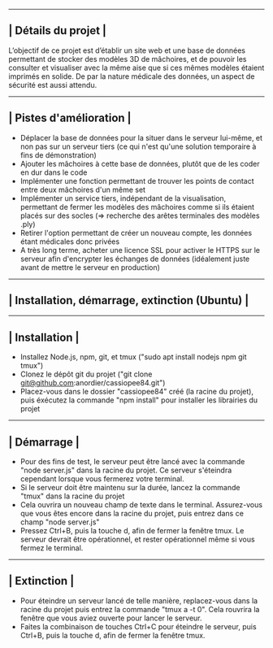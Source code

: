 ---------------------
| Détails du projet |
---------------------
L’objectif de ce projet est d’établir un site web et une base de données permettant de stocker des modèles 3D de mâchoires, et de pouvoir les consulter et visualiser avec la même aise que si ces mêmes modèles étaient imprimés en solide. De par la nature médicale des données, un aspect de sécurité est aussi attendu.

-------------------------
| Pistes d'amélioration |
-------------------------
* Déplacer la base de données pour la situer dans le serveur lui-même, et non pas sur un serveur tiers (ce qui n'est qu'une solution temporaire à fins de démonstration)
* Ajouter les mâchoires à cette base de données, plutôt que de les coder en dur dans le code
* Implémenter une fonction permettant de trouver les points de contact entre deux mâchoires d'un même set
* Implémenter un service tiers, indépendant de la visualisation, permettant de fermer les modèles des mâchoires comme si ils étaient placés sur des socles (=> recherche des arêtes terminales des modèles .ply)
* Retirer l'option permettant de créer un nouveau compte, les données étant médicales donc privées
* A très long terme, acheter une licence SSL pour activer le HTTPS sur le serveur afin d'encrypter les échanges de données (idéalement juste avant de mettre le serveur en production)

------------------------------------------------
| Installation, démarrage, extinction (Ubuntu) |
------------------------------------------------

----------------
| Installation |
----------------
* Installez Node.js, npm, git, et tmux ("sudo apt install nodejs npm git tmux")
* Clonez le dépôt git du projet ("git clone git@github.com:anordier/cassiopee84.git")
* Placez-vous dans le dossier "cassiopee84" créé (la racine du projet), puis éxécutez la commande "npm install" pour installer les librairies du projet

-------------
| Démarrage |
-------------
* Pour des fins de test, le serveur peut être lancé avec la commande "node server.js" dans la racine du projet. Ce serveur s'éteindra cependant lorsque vous fermerez votre terminal.
* Si le serveur doit être maintenu sur la durée, lancez la commande "tmux" dans la racine du projet
* Cela ouvrira un nouveau champ de texte dans le terminal. Assurez-vous que vous êtes encore dans la racine du projet, puis entrez dans ce champ "node server.js"
* Pressez Ctrl+B, puis la touche d, afin de fermer la fenêtre tmux. Le serveur devrait être opérationnel, et rester opérationnel même si vous fermez le terminal.

--------------
| Extinction |
--------------
* Pour éteindre un serveur lancé de telle manière, replacez-vous dans la racine du projet puis entrez la commande "tmux a -t 0". Cela rouvrira la fenêtre que vous aviez ouverte pour lancer le serveur.
* Faites la combinaison de touches Ctrl+C pour éteindre le serveur, puis Ctrl+B, puis la touche d, afin de fermer la fenêtre tmux.